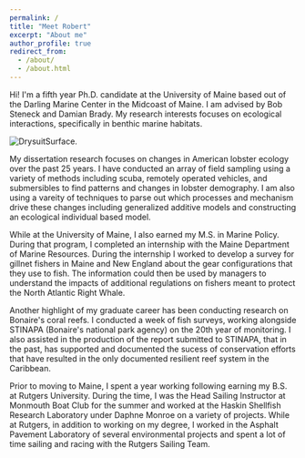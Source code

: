 ```yaml
---
permalink: /
title: "Meet Robert"
excerpt: "About me"
author_profile: true
redirect_from: 
  - /about/
  - /about.html
---
```


Hi! I'm a fifth year Ph.D. candidate at the University of Maine based out of the Darling Marine Center in the Midcoast of Maine. I am advised by Bob Steneck and Damian Brady. My research interests focuses on ecological interactions, specifically in benthic marine habitats. 

![DrysuitSurface.](/images/DrysuitSurface.jpg)

My dissertation research focuses on changes in American lobster ecology over the past 25 years. I have conducted an array of field sampling using a variety of methods including scuba, remotely operated vehicles, and submersibles to find patterns and changes in lobster demography. I am also using a vareity of techniques to parse out which processes and mechanism drive these changes including generalized additive models and constructing an ecological individual based model. 



While at the University of Maine, I also earned my M.S. in Marine Policy. During that program, I completed an internship with the Maine Department of Marine Resources. During the internship I worked to develop a survey for gillnet fishers in Maine and New England about the gear configurations that they use to fish. The information could then be used by managers to understand the impacts of additional regulations on fishers meant to protect the North Atlantic Right Whale. 

Another highlight of my graduate career has been conducting research on Bonaire's coral reefs. I conducted a week of fish surveys, working alongside STINAPA (Bonaire's national park agency) on the 20th year of monitoring. I also assisted in the production of the report submitted to STINAPA, that in the past, has supported and documented the sucess of conservation efforts that have resulted in the only documented resilient reef system in the Caribbean.  



Prior to moving to Maine, I spent a year working following earning my B.S. at Rutgers University. During the time, I was the Head Sailing Instructor at Monmouth Boat Club for the summer and worked at the Haskin Shellfish Research Laboratory under Daphne Monroe on a variety of projects. While at Rutgers, in addition to working on my degree, I worked in the Asphalt Pavement Laboratory of several environmental projects and spent a lot of time sailing and racing with the Rutgers Sailing Team. 


